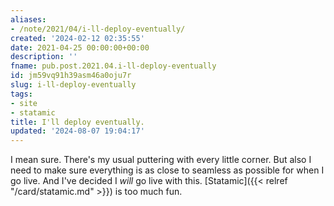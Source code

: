 ```yaml
---
aliases:
- /note/2021/04/i-ll-deploy-eventually/
created: '2024-02-12 02:35:55'
date: 2021-04-25 00:00:00+00:00
description: ''
fname: pub.post.2021.04.i-ll-deploy-eventually
id: jm59vq91h39asm46a0oju7r
slug: i-ll-deploy-eventually
tags:
- site
- statamic
title: I'll deploy eventually.
updated: '2024-08-07 19:04:17'
---
```


I mean sure. There's my usual puttering with every little corner. But also I need to make sure everything is as close to seamless as possible for when I go live. And I've decided I *will* go live with this. [Statamic]({{< relref "/card/statamic.md" >}}) is too much fun.